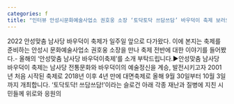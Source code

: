 ```yaml
---
categories: f
title: "인터뷰 안성시문화예술사업소 권호웅 소장 ‘토닥토닥 쓰담쓰담’ 바우덕이 축제 보러오세요"
---
```

2022 안성맞춤 남사당 바우덕이 축제가 일주일 앞으로 다가왔다. 이에 본지는 축제를 준비하는 안성시 문화예술사업소 권호웅 소장을 만나 축제 전반에 대한 이야기를 들어봤다.- 올해의 ‘안성맞춤 남사당 바우덕이축제’를 소개 부탁드립니다.▶안성맞춤 남사당 바우덕이 축제는 남사당 전통문화와 바우덕이의 예술정신을 계승, 발전시키고자 2001년 처음 시작된 축제로 2018년 이후 4년 만에 대면축제로 올해 9월 30일부터 10월 3일까지 개최합니다. ‘토닥토닥! 쓰담쓰담!’이라는 슬로건 아래 각종 재난과 질병에 지친 시민들께 위로와 응원의
